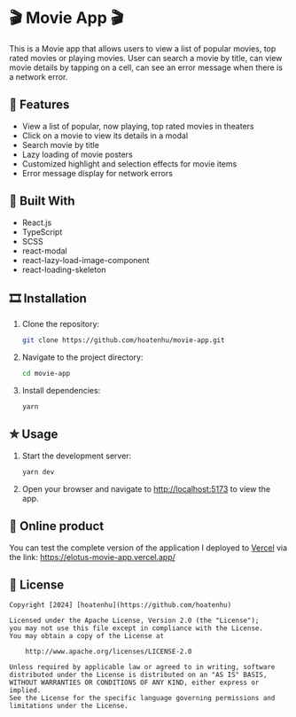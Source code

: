 # 🎬 Movie App 🎬

This is a Movie app that allows users to view a list of popular movies, top rated movies or playing movies. User can search a movie by title, can view movie details by tapping on a cell, can see an error message when there is a network error.

## 🍿 Features

- View a list of popular, now playing, top rated movies in theaters
- Click on a movie to view its details in a modal
- Search movie by title
- Lazy loading of movie posters
- Customized highlight and selection effects for movie items
- Error message display for network errors

## 🥤 Built With

- React.js
- TypeScript
- SCSS
- react-modal
- react-lazy-load-image-component
- react-loading-skeleton

## 🎞️ Installation

1. Clone the repository:
    ```bash
    git clone https://github.com/hoatenhu/movie-app.git
2. Navigate to the project directory:
    ```bash
    cd movie-app
3. Install dependencies:
    ```bash
    yarn
## ✮ Usage

1. Start the development server:
    ```bash
    yarn dev
2. Open your browser and navigate to [http://localhost:5173](http://localhost:5173) to view the app.

## 🚀 Online product
   You can test the complete version of the application I deployed to [Vercel](https://vercel.com/) via the link: https://elotus-movie-app.vercel.app/


## 🚩 License

    Copyright [2024] [hoatenhu](https://github.com/hoatenhu)

    Licensed under the Apache License, Version 2.0 (the "License");
    you may not use this file except in compliance with the License.
    You may obtain a copy of the License at

        http://www.apache.org/licenses/LICENSE-2.0

    Unless required by applicable law or agreed to in writing, software
    distributed under the License is distributed on an "AS IS" BASIS,
    WITHOUT WARRANTIES OR CONDITIONS OF ANY KIND, either express or implied.
    See the License for the specific language governing permissions and
    limitations under the License.